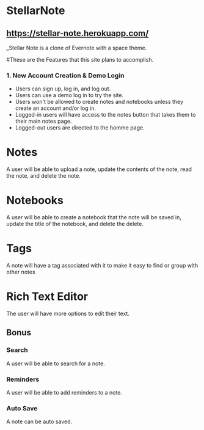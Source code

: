 # StellarNote
https://stellar-note.herokuapp.com/
---
_Stellar Note is a clone of Evernote with a space theme.

#These are the Features that this site plans to accomplish.

### 1. New Account Creation & Demo Login
* Users can sign up, log in, and log out.
* Users can use a demo log in to try the site.
* Users won't be allowed to create notes and notebooks unless they create an account and/or log in.
* Logged-in users will have access to the notes button that takes them to their main notes page.
* Logged-out users are directed to the homme page.

# Notes

A user will be able to upload a note, update the contents of the note, read the note, and delete the note.

# Notebooks

A user will be able to create a notebook that the note will be saved in, update the title of the notebook, and delete the delete.

# Tags

A note will have a tag associated with it to make it easy to find or group with other notes

# Rich Text Editor

The user will have more options to edit their text.

## Bonus

### Search

A user will be able to search for a note.

### Reminders

A user will be able to add reminders to a note.

### Auto Save

A note can be auto saved.
